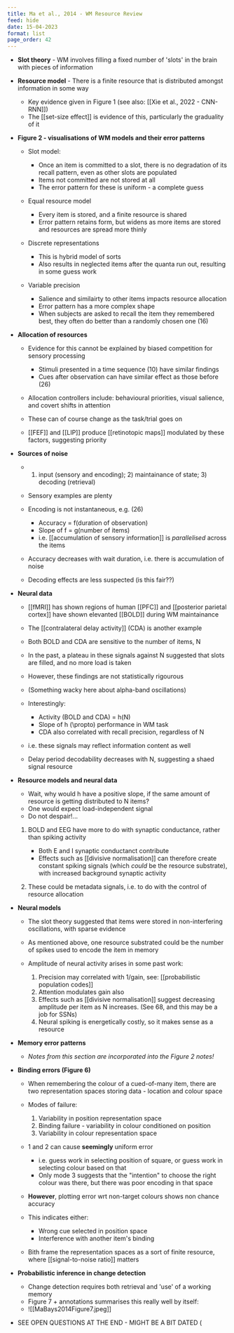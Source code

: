 ```yaml
---
title: Ma et al., 2014 - WM Resource Review
feed: hide
date: 15-04-2023
format: list
page_order: 42
---
```



- **Slot theory** - WM involves filling a fixed number of 'slots' in the brain with pieces of information
- **Resource model** - There is a finite resource that is distributed amongst information in some way
	- Key evidence given in Figure 1 (see also: [[Xie et al., 2022 - CNN-RNN]])
	- The [[set-size effect]] is evidence of this, particularly the graduality of it


- **Figure 2 - visualisations of WM models and their error patterns**	
	- Slot model:
		- Once an item is committed to a slot, there is no degradation of its recall pattern, even as other slots are populated
		- Items not committed are not stored at all
		- The error pattern for these is uniform - a complete guess
	
	- Equal resource model
		- Every item is stored, and a finite resource is shared
		- Error pattern retains form, but widens as more items are stored and resources are spread more thinly
	
	- Discrete representations
		- This is hybrid model of sorts
		- Also results in neglected items after the quanta run out, resulting in some guess work
	
	- Variable precision
		- Salience and similairty to other items impacts resource allocation
		- Error pattern has a more complex shape
		- When subjects are asked to recall the item they remembered best, they often do better than a randomly chosen one (16)


- **Allocation of resources**
	- Evidence for this cannot be explained by biased competition for sensory processing
		- Stimuli presented in a time sequence (10) have similar findings
		- Cues after observation can have similar effect as those before (26)
	
	- Allocation controllers include: behavioural priorities, visual salience, and covert shifts in attention
	- These can of course change as the task/trial goes on
	
	- [[FEF]] and [[LIP]] produce [[retinotopic maps]] modulated by these factors, suggesting priority


- **Sources of noise**
	- 1) input (sensory and encoding); 2) maintainance of state; 3) decoding (retrieval)
	
	- Sensory examples are plenty
	- Encoding is not instantaneous, e.g. (26)
		- Accuracy = f(duration of observation)
		- Slope of f = g(number of items)
		- i.e. [[accumulation of sensory information]] is *parallelised* across the items
	
	- Accuracy decreases with wait duration, i.e. there is accumulation of noise
	- Decoding effects are less suspected (is this fair??)


- **Neural data**
	- [[fMRI]] has shown regions of human [[PFC]] and [[posterior parietal cortex]] have shown elevanted [[BOLD]] during WM maintainance
	- The [[contralateral delay activity]] (CDA) is another example
	- Both BOLD and CDA are sensitive to the number of items, N
	
	- In the past, a plateau in these signals against N suggested that slots are filled, and no more load is taken
	- However, these findings are not statistically rigourous
	
	- (Something wacky here about alpha-band oscillations)
	
	- Interestingly:
		- Activity (BOLD and CDA) = h(N)
		- Slope of h  \(\propto\)  performance in WM task
		- CDA also correlated with recall precision, regardless of N
	- i.e. these signals may reflect information content as well
	
	- Delay period decodability decreases with N, suggesting  a shaed signal resource


- **Resource models and neural data**
	- Wait, why would h have a positive slope, if the same amount of resource is getting distributed to N items?
	- One would expect load-independent signal
	- Do not despair!...
	
	1. BOLD and EEG have more to do with synaptic conductance, rather than spiking activity
		- Both E and I synaptic conductanct contribute
		- Effects such as [[divisive normalisation]] can therefore create constant spiking signals (which *could* be the resource substrate), with increased background synaptic activity
		
	2. These could be metadata signals, i.e. to do with the control of resource allocation



- **Neural models**
	- The slot theory suggested that items were stored in non-interfering oscillations, with sparse evidence
	
	- As mentioned above, one resource substrated could be the number of spikes used to encode the item in memory
	- Amplitude of neural activity arises in some past work:
		1. Precision may correlated with 1/gain, see: [[probabilistic population codes]]
		2. Attention modulates gain also
		3. Effects such as [[divisive normalisation]] suggest decreasing amplitude per item as N increases. (See 68, and this may be a job for SSNs)
		4. Neural spiking is energetically costly, so it makes sense as a resource



- **Memory error patterns**
	- *Notes from this section are incorporated into the Figure 2 notes!*

- **Binding errors (Figure 6)**
	- When remembering the colour of a cued-of-many item, there are two representation spaces storing data - location and colour space
	
	- Modes of failure:
		1. Variability in position representation space
		2. Binding failure - variability in colour conditioned on position
		3. Variability in colour representation space
	
	- 1 and 2 can cause **seemingly** uniform error
		- i.e. guess work in selecting position of square, or guess work in selecting colour based on that
		- Only mode 3 suggests that the "intention" to choose the right colour was there, but there was poor encoding in that space
	
	- **However**, plotting error wrt non-target colours shows non chance accuracy
	- This indicates either:
		- Wrong cue selected in position space
		- Interference with another item's binding
	
	- Bith frame the representation spaces as a sort of finite resource, where [[signal-to-noise ratio]] matters


- **Probabilistic inference in change detection**
	- Change detection requires both retrieval and 'use' of a working memory
	- Figure 7 + annotations summarises this really well by itself:
	- ![[MaBays2014Figure7.jpeg]]


- SEE OPEN QUESTIONS AT THE END - MIGHT BE A BIT DATED \(